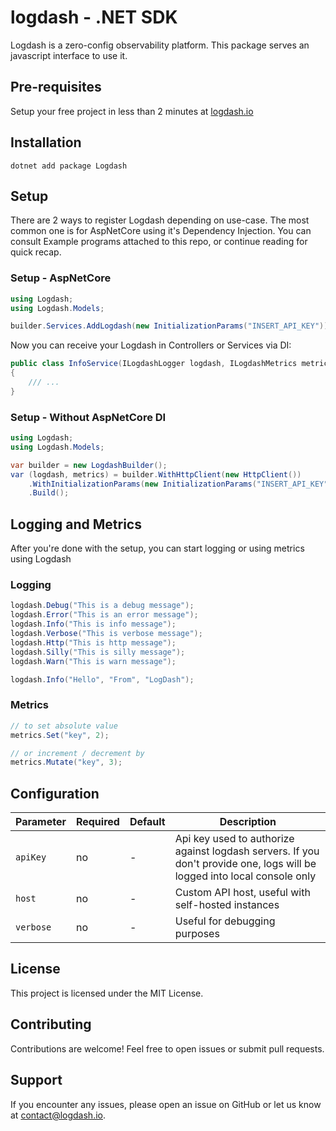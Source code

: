 # logdash - .NET SDK

Logdash is a zero-config observability platform. This package serves an javascript interface to use it.

## Pre-requisites

Setup your free project in less than 2 minutes at [logdash.io](https://logdash.io/)

## Installation

```
dotnet add package Logdash
```

## Setup

There are 2 ways to register Logdash depending on use-case. The most common one is for AspNetCore using it's Dependency Injection.
You can consult Example programs attached to this repo, or continue reading for quick recap.

### Setup - AspNetCore

```csharp
using Logdash;
using Logdash.Models;

builder.Services.AddLogdash(new InitializationParams("INSERT_API_KEY"));
```

Now you can receive your Logdash in Controllers or Services via DI:

```csharp
public class InfoService(ILogdashLogger logdash, ILogdashMetrics metrics)
{
    /// ...
}
```

### Setup - Without AspNetCore DI
```csharp
using Logdash;
using Logdash.Models;

var builder = new LogdashBuilder();
var (logdash, metrics) = builder.WithHttpClient(new HttpClient())
    .WithInitializationParams(new InitializationParams("INSERT_API_KEY"))
    .Build();
```

## Logging and Metrics

After you're done with the setup, you can start logging or using metrics using Logdash

### Logging

```csharp
logdash.Debug("This is a debug message");
logdash.Error("This is an error message");
logdash.Info("This is info message");
logdash.Verbose("This is verbose message");
logdash.Http("This is http message");
logdash.Silly("This is silly message");
logdash.Warn("This is warn message");

logdash.Info("Hello", "From", "LogDash");
```

### Metrics

```csharp
// to set absolute value
metrics.Set("key", 2);

// or increment / decrement by
metrics.Mutate("key", 3);
```

## Configuration

| Parameter | Required | Default | Description                                                                                                              |
| --------- | -------- | ------- | ------------------------------------------------------------------------------------------------------------------------ |
| `apiKey`  | no       | -       | Api key used to authorize against logdash servers. If you don't provide one, logs will be logged into local console only |
| `host`    | no       | -       | Custom API host, useful with self-hosted instances                                                                       |
| `verbose` | no       | -       | Useful for debugging purposes                                                                                            |

## License

This project is licensed under the MIT License.

## Contributing

Contributions are welcome! Feel free to open issues or submit pull requests.

## Support

If you encounter any issues, please open an issue on GitHub or let us know at [contact@logdash.io](mailto:contact@logdash.io).
